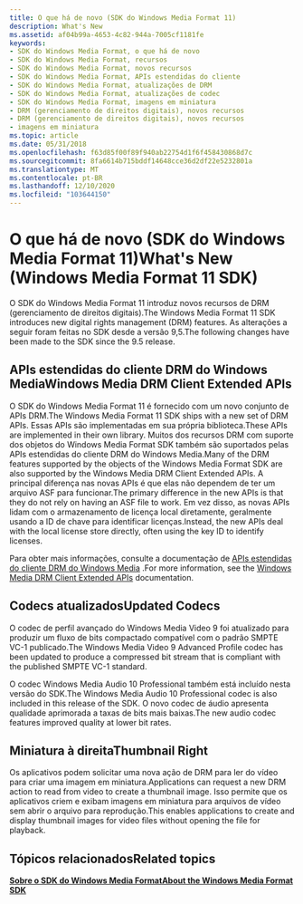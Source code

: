 ```yaml
---
title: O que há de novo (SDK do Windows Media Format 11)
description: What's New
ms.assetid: af04b99a-4653-4c82-944a-7005cf1181fe
keywords:
- SDK do Windows Media Format, o que há de novo
- SDK do Windows Media Format, recursos
- SDK do Windows Media Format, novos recursos
- SDK do Windows Media Format, APIs estendidas do cliente
- SDK do Windows Media Format, atualizações de DRM
- SDK do Windows Media Format, atualizações de codec
- SDK do Windows Media Format, imagens em miniatura
- DRM (gerenciamento de direitos digitais), novos recursos
- DRM (gerenciamento de direitos digitais), novos recursos
- imagens em miniatura
ms.topic: article
ms.date: 05/31/2018
ms.openlocfilehash: f63d85f00f89f940ab22754d1f6f458430868d7c
ms.sourcegitcommit: 8fa6614b715bddf14648cce36d2df22e5232801a
ms.translationtype: MT
ms.contentlocale: pt-BR
ms.lasthandoff: 12/10/2020
ms.locfileid: "103644150"
---
```

# <a name="whats-new-windows-media-format-11-sdk"></a><span data-ttu-id="9c84c-113">O que há de novo (SDK do Windows Media Format 11)</span><span class="sxs-lookup"><span data-stu-id="9c84c-113">What's New (Windows Media Format 11 SDK)</span></span>

<span data-ttu-id="9c84c-114">O SDK do Windows Media Format 11 introduz novos recursos de DRM (gerenciamento de direitos digitais).</span><span class="sxs-lookup"><span data-stu-id="9c84c-114">The Windows Media Format 11 SDK introduces new digital rights management (DRM) features.</span></span> <span data-ttu-id="9c84c-115">As alterações a seguir foram feitas no SDK desde a versão 9,5.</span><span class="sxs-lookup"><span data-stu-id="9c84c-115">The following changes have been made to the SDK since the 9.5 release.</span></span>

## <a name="windows-media-drm-client-extended-apis"></a><span data-ttu-id="9c84c-116">APIs estendidas do cliente DRM do Windows Media</span><span class="sxs-lookup"><span data-stu-id="9c84c-116">Windows Media DRM Client Extended APIs</span></span>

<span data-ttu-id="9c84c-117">O SDK do Windows Media Format 11 é fornecido com um novo conjunto de APIs DRM.</span><span class="sxs-lookup"><span data-stu-id="9c84c-117">The Windows Media Format 11 SDK ships with a new set of DRM APIs.</span></span> <span data-ttu-id="9c84c-118">Essas APIs são implementadas em sua própria biblioteca.</span><span class="sxs-lookup"><span data-stu-id="9c84c-118">These APIs are implemented in their own library.</span></span> <span data-ttu-id="9c84c-119">Muitos dos recursos DRM com suporte dos objetos do Windows Media Format SDK também são suportados pelas APIs estendidas do cliente DRM do Windows Media.</span><span class="sxs-lookup"><span data-stu-id="9c84c-119">Many of the DRM features supported by the objects of the Windows Media Format SDK are also supported by the Windows Media DRM Client Extended APIs.</span></span> <span data-ttu-id="9c84c-120">A principal diferença nas novas APIs é que elas não dependem de ter um arquivo ASF para funcionar.</span><span class="sxs-lookup"><span data-stu-id="9c84c-120">The primary difference in the new APIs is that they do not rely on having an ASF file to work.</span></span> <span data-ttu-id="9c84c-121">Em vez disso, as novas APIs lidam com o armazenamento de licença local diretamente, geralmente usando a ID de chave para identificar licenças.</span><span class="sxs-lookup"><span data-stu-id="9c84c-121">Instead, the new APIs deal with the local license store directly, often using the key ID to identify licenses.</span></span>

<span data-ttu-id="9c84c-122">Para obter mais informações, consulte a documentação de [APIs estendidas do cliente DRM do Windows Media](windows-media-drm-client-extended-apis.md) .</span><span class="sxs-lookup"><span data-stu-id="9c84c-122">For more information, see the [Windows Media DRM Client Extended APIs](windows-media-drm-client-extended-apis.md) documentation.</span></span>

## <a name="updated-codecs"></a><span data-ttu-id="9c84c-123">Codecs atualizados</span><span class="sxs-lookup"><span data-stu-id="9c84c-123">Updated Codecs</span></span>

<span data-ttu-id="9c84c-124">O codec de perfil avançado do Windows Media Video 9 foi atualizado para produzir um fluxo de bits compactado compatível com o padrão SMPTE VC-1 publicado.</span><span class="sxs-lookup"><span data-stu-id="9c84c-124">The Windows Media Video 9 Advanced Profile codec has been updated to produce a compressed bit stream that is compliant with the published SMPTE VC-1 standard.</span></span>

<span data-ttu-id="9c84c-125">O codec Windows Media Audio 10 Professional também está incluído nesta versão do SDK.</span><span class="sxs-lookup"><span data-stu-id="9c84c-125">The Windows Media Audio 10 Professional codec is also included in this release of the SDK.</span></span> <span data-ttu-id="9c84c-126">O novo codec de áudio apresenta qualidade aprimorada a taxas de bits mais baixas.</span><span class="sxs-lookup"><span data-stu-id="9c84c-126">The new audio codec features improved quality at lower bit rates.</span></span>

## <a name="thumbnail-right"></a><span data-ttu-id="9c84c-127">Miniatura à direita</span><span class="sxs-lookup"><span data-stu-id="9c84c-127">Thumbnail Right</span></span>

<span data-ttu-id="9c84c-128">Os aplicativos podem solicitar uma nova ação de DRM para ler do vídeo para criar uma imagem em miniatura.</span><span class="sxs-lookup"><span data-stu-id="9c84c-128">Applications can request a new DRM action to read from video to create a thumbnail image.</span></span> <span data-ttu-id="9c84c-129">Isso permite que os aplicativos criem e exibam imagens em miniatura para arquivos de vídeo sem abrir o arquivo para reprodução.</span><span class="sxs-lookup"><span data-stu-id="9c84c-129">This enables applications to create and display thumbnail images for video files without opening the file for playback.</span></span>

## <a name="related-topics"></a><span data-ttu-id="9c84c-130">Tópicos relacionados</span><span class="sxs-lookup"><span data-stu-id="9c84c-130">Related topics</span></span>

<dl> <dt>

[<span data-ttu-id="9c84c-131">**Sobre o SDK do Windows Media Format**</span><span class="sxs-lookup"><span data-stu-id="9c84c-131">**About the Windows Media Format SDK**</span></span>](about-the-windows-media-format-sdk.md)
</dt> </dl>

 

 




